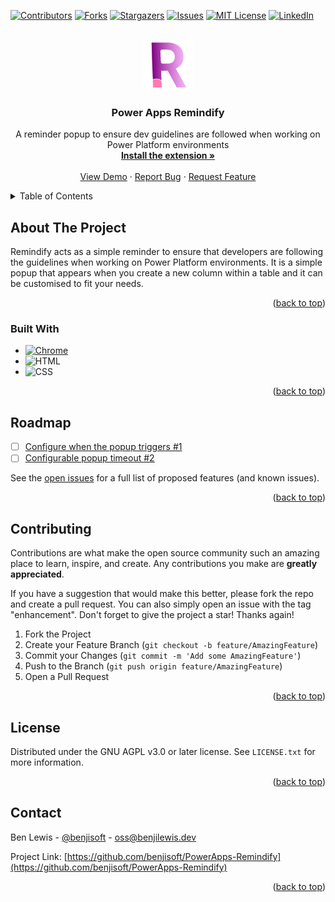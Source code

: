 <!--
SPDX-FileCopyrightText: (C) 2024 Ben Lewis <oss@benjilewis.dev>

SPDX-License-Identifier: MIT
-->

<a name="readme-top"></a>
<!-- Thanks to othneildrew for the *awesome* readme template! -->

[![Contributors][contributors-shield]][contributors-url]
[![Forks][forks-shield]][forks-url]
[![Stargazers][stars-shield]][stars-url]
[![Issues][issues-shield]][issues-url]
[![MIT License][license-shield]][license-url]
[![LinkedIn][linkedin-shield]][linkedin-url]



<!-- PROJECT LOGO -->
<br />
<div align="center">
  <a href="https://github.com/benjisoft/PowerApps-Remindify">
    <img src="Resources/Icon.svg" alt="Logo" width="80" height="80">
  </a>

<h3 align="center">Power Apps Remindify</h3>

  <p align="center">
    A reminder popup to ensure dev guidelines are followed when working on Power Platform environments
    <br />
    <a href="https://chromewebstore.google.com/detail/powerapps-remindify/jhneafaebnghoagenjkopofilgipobdo?hl=en-GB"><strong>Install the extension »</strong></a>
    <br />
    <br />
    <a href="https://github.com/benjisoft/PowerApps-Remindify">View Demo</a>
    ·
    <a href="https://github.com/benjisoft/PowerApps-Remindify/issues">Report Bug</a>
    ·
    <a href="https://github.com/benjisoft/PowerApps-Remindify/issues">Request Feature</a>
  </p>
</div>



<!-- TABLE OF CONTENTS -->
<details>
  <summary>Table of Contents</summary>
  <ol>
    <li>
      <a href="#about-the-project">About The Project</a>
      <ul>
        <li><a href="#built-with">Built With</a></li>
      </ul>
    </li>
    <!-- <li>
      <a href="#getting-started">Getting Started</a>
      <ul>
        <li><a href="#prerequisites">Prerequisites</a></li>
        <li><a href="#installation">Installation</a></li>
      </ul>
    </li>
    <li><a href="#usage">Usage</a></li> -->
    <li><a href="#roadmap">Roadmap</a></li>
    <li><a href="#contributing">Contributing</a></li>
    <li><a href="#license">License</a></li>
    <li><a href="#contact">Contact</a></li>
    <!-- <li><a href="#acknowledgments">Acknowledgments</a></li> -->
  </ol>
</details>



<!-- ABOUT THE PROJECT -->
## About The Project

Remindify acts as a simple reminder to ensure that developers are following the guidelines when working on Power Platform environments. It is a simple popup that appears when you create a new column within a table and it can be customised to fit your needs. 

<!-- [![Product Name Screen Shot][product-screenshot]](https://example.com) -->

<p align="right">(<a href="#readme-top">back to top</a>)</p>



### Built With

* [![Chrome][Chrome]][Chrome-url]
* ![HTML][HTML]
* ![CSS][CSS]

<p align="right">(<a href="#readme-top">back to top</a>)</p>



<!-- GETTING STARTED
## Getting Started

This is an example of how you may give instructions on setting up your project locally.
To get a local copy up and running follow these simple example steps.

### Prerequisites

This is an example of how to list things you need to use the software and how to install them.
* npm
  ```sh
  npm install npm@latest -g
  ```

### Installation

1. Get a free API Key at [https://example.com](https://example.com)
2. Clone the repo
   ```sh
   git clone https://github.com/benjisoft/PowerApps-Remindify.git
   ```
3. Install NPM packages
   ```sh
   npm install
   ```
4. Enter your API in `config.js`
   ```js
   const API_KEY = 'ENTER YOUR API';
   ```

<p align="right">(<a href="#readme-top">back to top</a>)</p>

## Usage

Use this space to show useful examples of how a project can be used. Additional screenshots, code examples and demos work well in this space. You may also link to more resources.

_For more examples, please refer to the [Documentation](https://example.com)_

<p align="right">(<a href="#readme-top">back to top</a>)</p> -->



<!-- ROADMAP -->
## Roadmap

- [ ] [Configure when the popup triggers #1](https://github.com/benjisoft/PowerApps-Remindify/issues/1)
- [ ] [Configurable popup timeout #2](https://github.com/benjisoft/PowerApps-Remindify/issues/2)

See the [open issues](https://github.com/benjisoft/PowerApps-Remindify/issues) for a full list of proposed features (and known issues).

<p align="right">(<a href="#readme-top">back to top</a>)</p>



<!-- CONTRIBUTING -->
## Contributing

Contributions are what make the open source community such an amazing place to learn, inspire, and create. Any contributions you make are **greatly appreciated**.

If you have a suggestion that would make this better, please fork the repo and create a pull request. You can also simply open an issue with the tag "enhancement".
Don't forget to give the project a star! Thanks again!

1. Fork the Project
2. Create your Feature Branch (`git checkout -b feature/AmazingFeature`)
3. Commit your Changes (`git commit -m 'Add some AmazingFeature'`)
4. Push to the Branch (`git push origin feature/AmazingFeature`)
5. Open a Pull Request

<p align="right">(<a href="#readme-top">back to top</a>)</p>



<!-- LICENSE -->
## License

Distributed under the GNU AGPL v3.0 or later license. See `LICENSE.txt` for more information.

<p align="right">(<a href="#readme-top">back to top</a>)</p>



<!-- CONTACT -->
## Contact

Ben Lewis - [@benjisoft](https://twitter.com/benjisoft) - oss@benjilewis.dev

Project Link: [https://github.com/benjisoft/PowerApps-Remindify](https://github.com/benjisoft/PowerApps-Remindify)

<p align="right">(<a href="#readme-top">back to top</a>)</p>



<!-- MARKDOWN LINKS & IMAGES -->
<!-- https://www.markdownguide.org/basic-syntax/#reference-style-links -->
[contributors-shield]: https://img.shields.io/github/contributors/benjisoft/PowerApps-Remindify.svg?style=for-the-badge
[contributors-url]: https://github.com/benjisoft/PowerApps-Remindify/graphs/contributors
[forks-shield]: https://img.shields.io/github/forks/benjisoft/PowerApps-Remindify.svg?style=for-the-badge
[forks-url]: https://github.com/benjisoft/PowerApps-Remindify/network/members
[stars-shield]: https://img.shields.io/github/stars/benjisoft/PowerApps-Remindify.svg?style=for-the-badge
[stars-url]: https://github.com/benjisoft/PowerApps-Remindify/stargazers
[issues-shield]: https://img.shields.io/github/issues/benjisoft/PowerApps-Remindify.svg?style=for-the-badge
[issues-url]: https://github.com/benjisoft/PowerApps-Remindify/issues
[license-shield]: https://img.shields.io/github/license/benjisoft/PowerApps-Remindify.svg?style=for-the-badge
[license-url]: https://github.com/benjisoft/PowerApps-Remindify/blob/master/LICENSE.txt
[linkedin-shield]: https://img.shields.io/badge/-LinkedIn-black.svg?style=for-the-badge&logo=linkedin&colorB=555
[linkedin-url]: https://linkedin.com/in/benji-lewis
[product-screenshot]: images/screenshot.png
[Chrome]: https://img.shields.io/bage/Chrome-Web-Store-4285F4?style=for-the-badge&logo=google-chrome&logoColor=white
[Chrome-url]: https://chromewebstore.google.com/detail/powerapps-remindify/jhneafaebnghoagenjkopofilgipobdo?hl=en-GB
[HTML]: https://img.shields.io/badge/HTML5-E34F26?style=for-the-badge&logo=html5&logoColor=white
[CSS]: https://img.shields.io/badge/CSS3-1572B6?style=for-the-badge&logo=css3&logoColor=white
